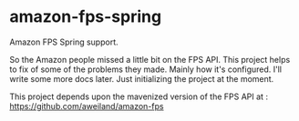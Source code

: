 amazon-fps-spring
=================

Amazon FPS Spring support.

So the Amazon people missed a little bit on the FPS API.  This project helps to fix of some of the problems they made.
Mainly how it's configured.  I'll write some more docs later.  Just initializing the project at the moment.

This project depends upon the mavenized version of the FPS API at :
https://github.com/aweiland/amazon-fps
